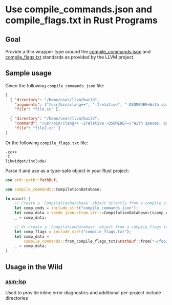 # Use compile_commands.json and compile_flags.txt in Rust Programs

## Goal

Provide a thin wrapper type around the [compile_commands.json](https://clang.llvm.org/docs/JSONCompilationDatabase.html#format)
and  [compile_flags.txt](https://clang.llvm.org/docs/JSONCompilationDatabase.html#alternatives)
standards as provided by the LLVM project.

## Sample usage

Given the following `compile_commands.json` file:

```json
[
  { "directory": "/home/user/llvm/build",
    "arguments": ["/usr/bin/clang++", "-Irelative", "-DSOMEDEF=With spaces, quotes and \\-es.", "-c", "-o", "file.o", "file.cc"],
    "file": "file.cc" },

  { "directory": "/home/user/llvm/build",
    "command": "/usr/bin/clang++ -Irelative -DSOMEDEF=\"With spaces, quotes and \\-es.\" -c -o file.o file.cc",
    "file": "file2.cc" }
]

```

Or the following `compile_flags.txt` file:

```
-xc++
-I
libwidget/include/
```

Parse it and use as a type-safe object in your Rust project:

```rust
use std::path::PathBuf;

use compile_commands::CompilationDatabase;

fn main() {
    // Create a `CompilationDatabase` object directly from a compile_commands.json file
    let comp_cmds = include_str!("compile_commands.json");
    let comp_data = serde_json::from_str::<CompilationDatabase>(&comp_cmds).unwrap();
    _ = comp_data;

    // Or create a `CompilationDatabase` object from a compile_flags.txt file
    let comp_flags = include_str!("compile_flags.txt");
    let comp_data =
        compile_commands::from_compile_flags_txt(&PathBuf::from("~/foo/build"), &comp_flags);
    _ = comp_data;
}
```

## Usage in the Wild

### [asm-lsp](https://github.com/bergercookie/asm-lsp)

Used to provide inline error diagnostics and additional per-project include directories
